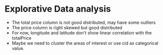 # Explorative Data analysis

- The total price column is not good distributed, may have some outliers
- The price column is right skewed but good distributed
- For now, longitude and latitude don't show linear correlation with the totalPrice
- Maybe we need to cluster the areas of interest or use cid as categorical value.